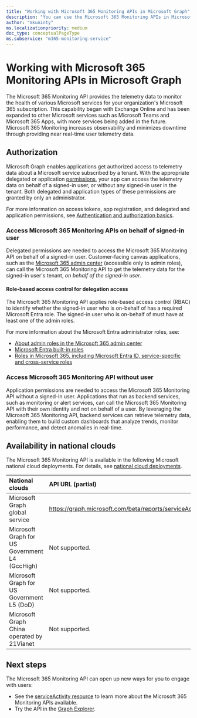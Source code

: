 ```yaml
---
title: "Working with Microsoft 365 Monitoring APIs in Microsoft Graph"
description: "You can use the Microsoft 365 Monitoring APIs in Microsoft Graph to monitor the health of various Microsoft services for your organization"
author: "mkuninty"
ms.localizationpriority: medium
doc_type: conceptualPageType
ms.subservice: "m365-monitoring-service"
---
```


# Working with Microsoft 365 Monitoring APIs in Microsoft Graph
The Microsoft 365 Monitoring API provides the telemetry data to monitor the health of various Microsoft services for your organization's Microsoft 365 subscription. This capability began with Exchange Online and has been expanded to other Microsoft services such as Microsoft Teams and Microsoft 365 Apps, with more services being added in the future. Microsoft 365 Monitoring increases observability and minimizes downtime through providing near real-time user telemetry data.

## Authorization
Microsoft Graph enables applications get authorized access to telemetry data about a Microsoft service subscribed by a tenant.
With the appropriate delegated or application [permissions](/graph/permissions-reference#serviceactivity-exchangereadall), your app can access the telemetry data on behalf of a signed-in user, or without any signed-in user in the tenant. Both delegated and application types of these permissions are granted by only an administrator.

For more information on access tokens, app registration, and delegated and application permissions, see [Authentication and authorization basics](/graph/auth/auth-concepts).

### Access Microsoft 365 Monitoring APIs on behalf of signed-in user

Delegated permissions are needed to access the Microsoft 365 Monitoring API on behalf of a signed-in user. Customer-facing canvas applications, such as the [Microsoft 365 admin center](https://admin.microsoft.com/Adminportal/Home?source=applauncher#/homepage) (accessible only to admin roles), can call the Microsoft 365 Monitoring API to get the telemetry data for the signed-in user's tenant, _on behalf of the signed-in user_.

#### Role-based access control for delegation access

The Microsoft 365 Monitoring API applies role-based access control (RBAC) to identify whether the signed-in user who is on-behalf of has a required Microsoft Entra role. The signed-in user who is on-behalf of must have at least one of the admin roles.

For more information about the Microsoft Entra administrator roles, see:
* [About admin roles in the Microsoft 365 admin center](/microsoft-365/admin/add-users/about-admin-roles)
* [Microsoft Entra built-in roles](/entra/identity/role-based-access-control/permissions-reference?toc=%2Fgraph%2Ftoc.json)
* [Roles in Microsoft 365, including Microsoft Entra ID, service-specific and cross-service roles](/azure/active-directory/roles/concept-understand-roles#how-azure-ad-roles-are-different-from-other-microsoft-365-roles)

### Access Microsoft 365 Monitoring API without user

Application permissions are needed to access the Microsoft 365 Monitoring API without a signed-in user. Applications that run as backend services, such as monitoring or alert services, can call the Microsoft 365 Monitoring API with their own identity and not on behalf of a user. By leveraging the Microsoft 365 Monitoring API, backend services can retrieve telemetry data, enabling them to build custom dashboards that analyze trends, monitor performance, and detect anomalies in real-time.

## Availability in national clouds
The Microsoft 365 Monitoring API is available in the following Microsoft national cloud deployments. For details, see [national cloud deployments](/graph/deployments).

|National clouds|API URL (partial)|
|:--------------|:-----------------|
|Microsoft Graph global service| https://graph.microsoft.com/beta/reports/serviceActivity/|
|Microsoft Graph for US Government L4 (GccHigh)| Not supported.|
|Microsoft Graph for US Government L5 (DoD)| Not supported.|
|Microsoft Graph China operated by 21Vianet| Not supported.|


## Next steps

The Microsoft 365 Monitoring API can open up new ways for you to engage with users:

- See the [serviceActivity resource](../resources/m365monitoringserviceactivity.md) to learn more about the Microsoft 365 Monitoring APIs available.
- Try the API in the [Graph Explorer](https://developer.microsoft.com/graph/graph-explorer).